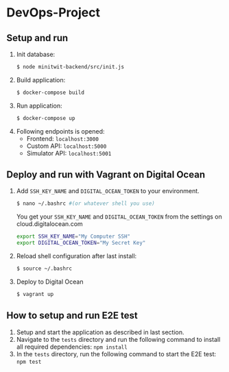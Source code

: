 # DevOps-Project

## Setup and run
1. Init database:
    ```bash
    $ node minitwit-backend/src/init.js
    ```
2. Build application:
    ```bash
    $ docker-compose build
    ```
3. Run application:
    ```bash
    $ docker-compose up
    ```
4. Following endpoints is opened:
    - Frontend: `localhost:3000`
    - Custom API: `localhost:5000`
    - Simulator API: `localhost:5001`

## Deploy and run with Vagrant on Digital Ocean
1. Add `SSH_KEY_NAME` and `DIGITAL_OCEAN_TOKEN` to your environment.
   ```bash
   $ nano ~/.bashrc #(or whatever shell you use)
   ```
   You get your `SSH_KEY_NAME` and `DIGITAL_OCEAN_TOKEN` from the settings on cloud.digitalocean.com
   ```bash
   export SSH_KEY_NAME="My Computer SSH"
   export DIGITAL_OCEAN_TOKEN="My Secret Key"
   ```
2. Reload shell configuration after last install:
   ```bash
   $ source ~/.bashrc
   ```
3. Deploy to Digital Ocean

   ```bash
   $ vagrant up
   ```

## How to setup and run E2E test
1. Setup and start the application as described in last section.
2. Navigate to the `tests` directory and run the following command to install all required dependencies: `npm install`
4. In the `tests` directory, run the following command to start the E2E test: `npm test`
